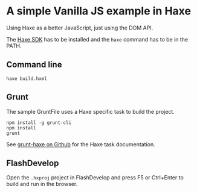 # A simple Vanilla JS example in Haxe

Using Haxe as a better JavaScript, just using the DOM API.

The [Haxe SDK](http://haxe.org/download/) has to be installed and the `haxe` command has to be in the PATH.

## Command line
	
	haxe build.hxml

## Grunt

The sample GruntFile uses a Haxe specific task to build the project. 

	npm install -g grunt-cli
	npm install
	grunt

See [grunt-haxe on Github](https://github.com/Fintan/grunt-haxe) for the Haxe task documentation.

## FlashDevelop

Open the `.hxproj` project in FlashDevelop and press F5 or Ctrl+Enter to build and run in the browser.